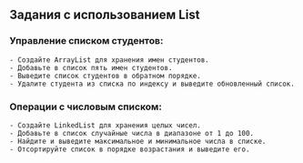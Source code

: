 
## Задания с использованием List


### Управление списком студентов:

    - Создайте ArrayList для хранения имен студентов.
    - Добавьте в список пять имен студентов.
    - Выведите список студентов в обратном порядке.
    - Удалите студента из списка по индексу и выведите обновленный список.

### Операции с числовым списком:

    - Создайте LinkedList для хранения целых чисел.
    - Добавьте в список случайные числа в диапазоне от 1 до 100.
    - Найдите и выведите максимальное и минимальное числа в списке.
    - Отсортируйте список в порядке возрастания и выведите его.



